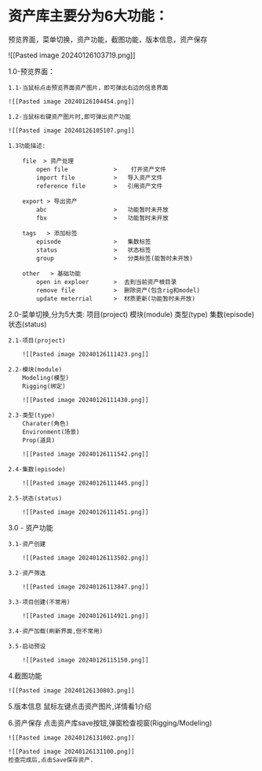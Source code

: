 # 资产库主要分为6大功能：

预览界面，菜单切换，资产功能，截图功能，版本信息，资产保存

![[Pasted image 20240126103719.png]]

1.0-预览界面：

	1.1-当鼠标点击预览界面资产图片，即可弹出右边的信息界面
	
	![[Pasted image 20240126104454.png]]
	
	1.2-当鼠标右键资产图片时,即可弹出资产功能
	
	![[Pasted image 20240126105107.png]]
	
	1.3功能描述:
	
		file  > 资产处理
			open file             >    打开资产文件
			import file           >   导入资产文件
			reference file        >   引用资产文件 
		
		export > 导出资产
			abc                   >   功能暂时未开放
			fbx                   >   功能暂时未开放
		
		tags   > 添加标签
			episode               >   集数标签
			status                >   状态标签
			group                 >   分类标签(能暂时未开放)
		
		other   > 基础功能
			open in exploer       >  去到当前资产根目录
			remove file           >  删除资产(包含rig和model)
			update meterrial      >  材质更新(功能暂时未开放)

2.0-菜单切换,分为5大类:
	项目(project)
	模块(module)
	类型(type)
	集数(episode)
	状态(status)
	
	2.1-项目(project)
	
		![[Pasted image 20240126111423.png]]
	
	2.2-模块(module)
		Modeling(模型)
		Rigging(绑定)

		![[Pasted image 20240126111430.png]]

	2.3-类型(type)
		Charater(角色)
		Environment(场景)
		Prop(道具)
	
		![[Pasted image 20240126111542.png]]
	
	2.4-集数(episode)
	
		![[Pasted image 20240126111445.png]]
	
	2.5-状态(status)

		![[Pasted image 20240126111451.png]]


3.0 - 资产功能
	
	3.1-资产创建
		
		![[Pasted image 20240126113502.png]]
	
	3.2-资产筛选
		
		![[Pasted image 20240126113847.png]]
	
	3.3-项目创建(不常用)
		
		![[Pasted image 20240126114921.png]]
	
	3.4-资产加载(刷新界面,但不常用)

	3.5-启动预设
	
		![[Pasted image 20240126115150.png]]

4.截图功能

	![[Pasted image 20240126130803.png]]

5.版本信息
	鼠标左键点击资产图片,详情看1介绍

6.资产保存
	点击资产库save按钮,弹窗检查视窗(Rigging/Modeling)
	
	![[Pasted image 20240126131002.png]]

	![[Pasted image 20240126131100.png]]
	检查完成后,点击Save保存资产.